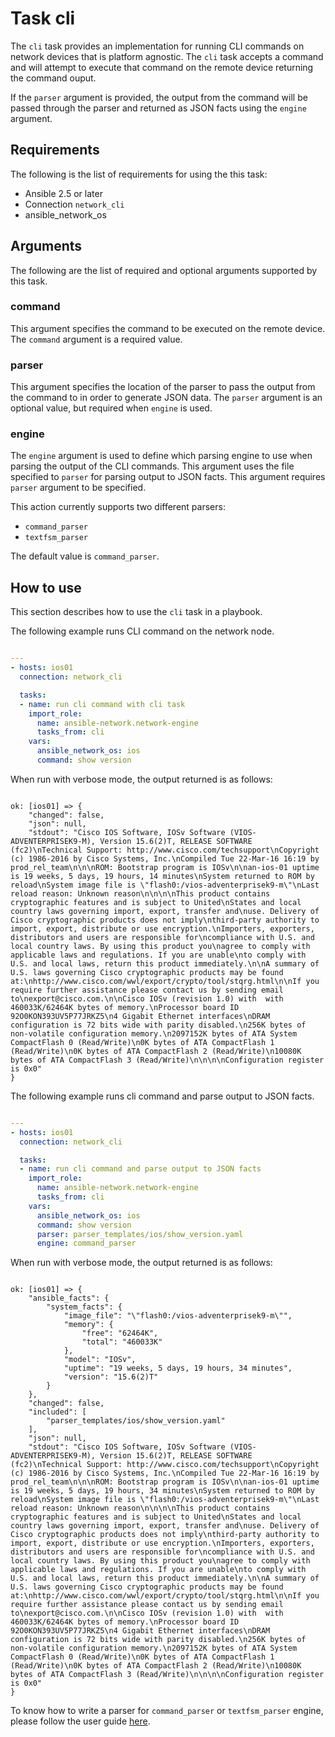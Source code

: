 # Task cli
The ```cli``` task provides an implementation for running CLI commands on
network devices that is platform agnostic. The ```cli``` task accepts a
command and will attempt to execute that command on the remote device returning
the command ouput.

If the ```parser``` argument is provided, the output from the command will be
passed through the parser and returned as JSON facts using the ```engine```
argument.


## Requirements
The following is the list of requirements for using the this task:

* Ansible 2.5 or later
* Connection ```network_cli```
* ansible_network_os

## Arguments
The following are the list of required and optional arguments supported by this
task.

### command
This argument specifies the command to be executed on the remote device. The
```command``` argument is a required value.

### parser
This argument specifies the location of the parser to pass the output from the command to
in order to generate JSON data. The ```parser``` argument is an optional value, but required
when ```engine``` is used.

### engine
The ```engine``` argument is used to define which parsing engine to use when parsing the output
of the CLI commands. This argument uses the file specified to ```parser``` for parsing output to
JSON facts. This argument requires ```parser``` argument to be specified.

This action currently supports two different parsers:

* ```command_parser```
* ```textfsm_parser```

The default value is ```command_parser```.

## How to use
This section describes how to use the ```cli``` task in a playbook.


The following example runs CLI command on the network node.
```yaml

---
- hosts: ios01
  connection: network_cli

  tasks:
  - name: run cli command with cli task
    import_role:
      name: ansible-network.network-engine
      tasks_from: cli
    vars:
      ansible_network_os: ios
      command: show version

```

When run with verbose mode, the output returned is as follows:

```

ok: [ios01] => {
    "changed": false,
    "json": null,
    "stdout": "Cisco IOS Software, IOSv Software (VIOS-ADVENTERPRISEK9-M), Version 15.6(2)T, RELEASE SOFTWARE (fc2)\nTechnical Support: http://www.cisco.com/techsupport\nCopyright (c) 1986-2016 by Cisco Systems, Inc.\nCompiled Tue 22-Mar-16 16:19 by prod_rel_team\n\n\nROM: Bootstrap program is IOSv\n\nan-ios-01 uptime is 19 weeks, 5 days, 19 hours, 14 minutes\nSystem returned to ROM by reload\nSystem image file is \"flash0:/vios-adventerprisek9-m\"\nLast reload reason: Unknown reason\n\n\n\nThis product contains cryptographic features and is subject to United\nStates and local country laws governing import, export, transfer and\nuse. Delivery of Cisco cryptographic products does not imply\nthird-party authority to import, export, distribute or use encryption.\nImporters, exporters, distributors and users are responsible for\ncompliance with U.S. and local country laws. By using this product you\nagree to comply with applicable laws and regulations. If you are unable\nto comply with U.S. and local laws, return this product immediately.\n\nA summary of U.S. laws governing Cisco cryptographic products may be found at:\nhttp://www.cisco.com/wwl/export/crypto/tool/stqrg.html\n\nIf you require further assistance please contact us by sending email to\nexport@cisco.com.\n\nCisco IOSv (revision 1.0) with  with 460033K/62464K bytes of memory.\nProcessor board ID 92O0KON393UV5P77JRKZ5\n4 Gigabit Ethernet interfaces\nDRAM configuration is 72 bits wide with parity disabled.\n256K bytes of non-volatile configuration memory.\n2097152K bytes of ATA System CompactFlash 0 (Read/Write)\n0K bytes of ATA CompactFlash 1 (Read/Write)\n0K bytes of ATA CompactFlash 2 (Read/Write)\n10080K bytes of ATA CompactFlash 3 (Read/Write)\n\n\n\nConfiguration register is 0x0"
}

```

The following example runs cli command and parse output to JSON facts.
```yaml

---
- hosts: ios01
  connection: network_cli

  tasks:
  - name: run cli command and parse output to JSON facts
    import_role:
      name: ansible-network.network-engine
      tasks_from: cli
    vars:
      ansible_network_os: ios
      command: show version
      parser: parser_templates/ios/show_version.yaml
      engine: command_parser

```

When run with verbose mode, the output returned is as follows:

```

ok: [ios01] => {
    "ansible_facts": {
        "system_facts": {
            "image_file": "\"flash0:/vios-adventerprisek9-m\"",
            "memory": {
                "free": "62464K",
                "total": "460033K"
            },
            "model": "IOSv",
            "uptime": "19 weeks, 5 days, 19 hours, 34 minutes",
            "version": "15.6(2)T"
        }
    },
    "changed": false,
    "included": [
        "parser_templates/ios/show_version.yaml"
    ],
    "json": null,
    "stdout": "Cisco IOS Software, IOSv Software (VIOS-ADVENTERPRISEK9-M), Version 15.6(2)T, RELEASE SOFTWARE (fc2)\nTechnical Support: http://www.cisco.com/techsupport\nCopyright (c) 1986-2016 by Cisco Systems, Inc.\nCompiled Tue 22-Mar-16 16:19 by prod_rel_team\n\n\nROM: Bootstrap program is IOSv\n\nan-ios-01 uptime is 19 weeks, 5 days, 19 hours, 34 minutes\nSystem returned to ROM by reload\nSystem image file is \"flash0:/vios-adventerprisek9-m\"\nLast reload reason: Unknown reason\n\n\n\nThis product contains cryptographic features and is subject to United\nStates and local country laws governing import, export, transfer and\nuse. Delivery of Cisco cryptographic products does not imply\nthird-party authority to import, export, distribute or use encryption.\nImporters, exporters, distributors and users are responsible for\ncompliance with U.S. and local country laws. By using this product you\nagree to comply with applicable laws and regulations. If you are unable\nto comply with U.S. and local laws, return this product immediately.\n\nA summary of U.S. laws governing Cisco cryptographic products may be found at:\nhttp://www.cisco.com/wwl/export/crypto/tool/stqrg.html\n\nIf you require further assistance please contact us by sending email to\nexport@cisco.com.\n\nCisco IOSv (revision 1.0) with  with 460033K/62464K bytes of memory.\nProcessor board ID 92O0KON393UV5P77JRKZ5\n4 Gigabit Ethernet interfaces\nDRAM configuration is 72 bits wide with parity disabled.\n256K bytes of non-volatile configuration memory.\n2097152K bytes of ATA System CompactFlash 0 (Read/Write)\n0K bytes of ATA CompactFlash 1 (Read/Write)\n0K bytes of ATA CompactFlash 2 (Read/Write)\n10080K bytes of ATA CompactFlash 3 (Read/Write)\n\n\n\nConfiguration register is 0x0"
}

```

To know how to write a parser for ```command_parser``` or ```textfsm_parser``` engine, please follow the user guide [here](https://github.com/ansible-network/network-engine/blob/devel/docs/user_guide/README.md).
